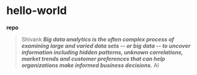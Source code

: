 # hello-world
**repo**
> Shivank
***Big data analytics is the often complex process of examining large and varied data sets -- or big data -- to uncover information including hidden patterns, unknown correlations, market trends and customer preferences that can help organizations make informed business decisions.***
AI
